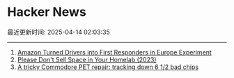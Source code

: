 # Hacker News

最近更新时间: 2025-04-14 02:03:35

--- 
1. [Amazon Turned Drivers into First Responders in Europe Experiment](https://www.bloomberg.com/news/articles/2025-04-10/amazon-turned-drivers-into-first-responders-in-europe-experiment) 
2. [Please Don't Sell Space in Your Homelab (2023)](https://grumpy.systems/2023/please-dont-sell-space-in-your-homelab/) 
3. [A tricky Commodore PET repair: tracking down 6 1/2 bad chips](http://www.righto.com/2025/04/commodore-pet-repair.html) 
